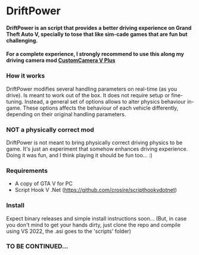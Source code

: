 # DriftPower 

#### DriftPower is an script that provides a better driving experience on Grand Theft Auto V, specially to tose that like sim-cade games that are fun but challenging. 

#### For a complete experience, I strongly recommend to use this along my driving camera mod [CustomCamera V Plus](https://github.com/Rbn3D/CustomCameraVPlus)



### How it works

DriftPower modifies several handling parameters on real-time (as you drive). Is meant to work out of the box. It does not require setup or fine-tuning. Instead, a general set of options allows to alter physics behaviour in-game. These options affects the behaviour of each vehicle differently, depending on their original handling parameters.


### NOT a physically correct mod

DriftPower is not meant to bring physically correct driving physics to be game. It's just an experiment that somehow enhances driving experience. Doing it was fun, and I think playing it should be fun too... :)


### Requirements

* A copy of GTA V for PC
* Script Hook V .Net (https://github.com/crosire/scripthookvdotnet)


### Install

Expect binary releases and simple install instructions soon... (But, in case you don't mind to get your hands dirty, just clone the repo and compile using VS 2022, the .asi goes to the 'scripts' folder) 


### TO BE CONTINUED...
